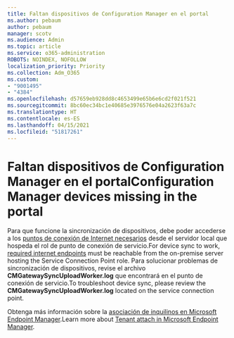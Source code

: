 ```yaml
---
title: Faltan dispositivos de Configuration Manager en el portal
ms.author: pebaum
author: pebaum
manager: scotv
ms.audience: Admin
ms.topic: article
ms.service: o365-administration
ROBOTS: NOINDEX, NOFOLLOW
localization_priority: Priority
ms.collection: Adm_O365
ms.custom:
- "9001495"
- "4384"
ms.openlocfilehash: d57659eb928dd8c4653499e65b6e6cd2f021f521
ms.sourcegitcommit: 8bc60ec34bc1e40685e3976576e04a2623f63a7c
ms.translationtype: HT
ms.contentlocale: es-ES
ms.lasthandoff: 04/15/2021
ms.locfileid: "51817261"
---
```

# <a name="configuration-manager-devices-missing-in-the-portal"></a><span data-ttu-id="8a239-102">Faltan dispositivos de Configuration Manager en el portal</span><span class="sxs-lookup"><span data-stu-id="8a239-102">Configuration Manager devices missing in the portal</span></span>

<span data-ttu-id="8a239-103">Para que funcione la sincronización de dispositivos, debe poder accederse a los [puntos de conexión de Internet necesarios](https://docs.microsoft.com/configmgr/tenant-attach/device-sync-actions#internet-endpoints) desde el servidor local que hospeda el rol de punto de conexión de servicio.</span><span class="sxs-lookup"><span data-stu-id="8a239-103">For device sync to work, [required internet endpoints](https://docs.microsoft.com/configmgr/tenant-attach/device-sync-actions#internet-endpoints) must be reachable from the on-premise server hosting the Service Connection Point role.</span></span> <span data-ttu-id="8a239-104">Para solucionar problemas de sincronización de dispositivos, revise el archivo **CMGatewaySyncUploadWorker.log** que encontrará en el punto de conexión de servicio.</span><span class="sxs-lookup"><span data-stu-id="8a239-104">To troubleshoot device sync, please review the **CMGatewaySyncUploadWorker.log** located on the service connection point.</span></span>

<span data-ttu-id="8a239-105">Obtenga más información sobre la [asociación de inquilinos en Microsoft Endpoint Manager](https://docs.microsoft.com/configmgr/tenant-attach/).</span><span class="sxs-lookup"><span data-stu-id="8a239-105">Learn more about [Tenant attach in Microsoft Endpoint Manager](https://docs.microsoft.com/configmgr/tenant-attach/).</span></span>
